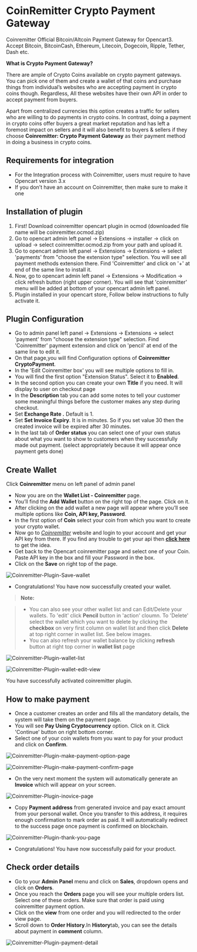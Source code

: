 CoinRemitter Crypto Payment Gateway
===

Coinremitter Official Bitcoin/Altcoin Payment Gateway for Opencart3. Accept Bitcoin, BitcoinCash, Ethereum, Litecoin, Dogecoin, Ripple, Tether, Dash etc.

**What is Crypto Payment Gateway?**

There are ample of Crypto Coins available on crypto payment gateways. You can pick one of them and create a wallet of that coins and purchase things from individual’s websites who are accepting payment in crypto coins though. Regardless, All these websites have their own API in order to accept payment from buyers.

Apart from centralized currencies this option creates a traffic for sellers who are willing to do payments in crypto coins. In contrast, doing a payment in crypto coins offer buyers a great market  reputation and has left a foremost impact on sellers and it will also benefit to buyers & sellers if they choose **Coinremitter: Crypto Payment Gateway** as their payment method in doing a business in crypto coins.



Requirements for integration
---
* For the Integration process with Coinremitter, users must require to have  Opencart version 3.x
* If you don’t have an account on Coinremitter, then make sure to make it one

Installation of plugin
---
1. First! Download coinremitter opencart plugin in ocmod (downloaded file name will be coinremitter.ocmod.zip)
2. Go to opencart admin left panel -> Extensions -> installer -> click on upload -> select coinremitter.ocmod.zip from your path and upload it.
3. Go to opencart admin left panel -> Extensions -> Extensions -> select 'payments' from "choose the extension type" selection. You will see all payment methods extension there. Find 'Coinremitter' and click on '+' at end of the same line to install it.
4. Now, go to opencart admin left panel -> Extensions -> Modification -> click refresh button (right upper corner). You will see that 'coinremitter' menu will be added at bottom of your opencart admin left panel.
5. Plugin installed in your opencart store, Follow below instructions to fully activate it.

Plugin Configuration
---
* Go to admin panel left panel -> Extensions -> Extensions -> select 'payment' from "choose the extension type" selection. Find 'Coinremitter' payment extension and click on 'pencil' at end of the same line to edit it.
* On that page,you will find Configuration options of **Coinremitter CryptoPayment**. 
* In the 'Edit Coinremitter box' you will see multiple options to fill in.
* You will find the first option "Extension Status". Select it to **Enabled**.
* In the second option you can create your own **Title** if you need. It will display to user on checkout page
* In the **Description** tab you can add some notes to tell your customer some meaningful things before the customer makes any step during checkout. 
* Set **Exchange Rate .** Default is 1.
* Set **Set Invoice Expiry**. It is in minutes. So if you set value 30 then the created invoice will be expired after 30 minutes.
* In the last tab of **Order status** you can select one of your own status about what you want to show to customers when they successfully made out payment. 
(select appropriately because it will appear once payment gets done)

Create Wallet
---
Click **Coinremitter** menu on left panel of admin panel

* Now you are on the **Wallet List - Coinremitter** page.
* You’ll find the **Add Wallet** button on the right top of the page. Click on it.
* After clicking on the add wallet a new page will appear where you’ll see multiple options like **Coin, API key, Password**.
* In the first option of **Coin** select your coin from which you want to create your crypto wallet. 
* Now go to [*Coinremitter*](https://coinremitter.com) website and login to your account and get your API key from there. If you find any trouble to get your api then [**click here**](https://blog.coinremitter.com/how-to-get-api-key-and-password-of-coinremitter-wallet/) to get the idea.
* Get back to the Opencart coinremitter page and select one of your Coin. Paste API key in the box and fill your Password in the box.
* Click on the **Save** on right top of the page.
 
![Coinremitter-Plugin-Save-wallet](https://coinremitter.com/assets/img/screenshots/opencart/wallet_add.PNG)

* Congratulations! You have now successfully created your wallet.


> **Note:**

> - You can also see your other wallet list and can Edit/Delete your wallets. To 'edit' click **Pencil** button in 'action' cloumn. To 'Delete' select the wallet which you want to delete by clicking the **checkbox** on very first column on wallet list and then click **Delete** at top right corner in wallet list. See below images.
> - You can also refresh your wallet balance by clicking **refresh** button at right top corner in **wallet list** page

![Coinremitter-Plugin-wallet-list](https://coinremitter.com/assets/img/screenshots/opencart/wallet_list.PNG)

![Coinremitter-Plugin-wallet-edit-view](https://coinremitter.com/assets/img/screenshots/opencart/edit_wallet.PNG)

You have successfully activated coinremitter plugin.

How to make payment
---
* Once a customer creates an order and fills all the mandatory details, the system will take them on the payment page.
* You will see **Pay Using Cryptocurrency** option. Click on it. Click 'Continue' button on right bottom corner.
* Select one of your coin wallets from you want to pay for your product and click on **Confirm**.

![Coinremitter-Plugin-make-payment-option-page](https://coinremitter.com/assets/img/screenshots/opencart/checkout_option.PNG)

![Coinremitter-Plugin-make-payment-confirm-page](https://coinremitter.com/assets/img/screenshots/opencart/checkout_confirm.PNG)

* On the very next moment the system will automatically generate an **Invoice** which will appear on your screen.

![Coinremitter-Plugin-inovice-page](https://coinremitter.com/assets/img/screenshots/opencart/invoice.PNG)

* Copy **Payment address** from generated invoice and pay exact amount from your personal wallet. Once you transfer to this address, it requires enough confirmation to mark order as paid. It will automatically redirect to the success page once payment is confirmed on blockchain.

![Coinremitter-Plugin-thank-you-page](https://coinremitter.com/assets/img/screenshots/opencart/success.PNG) 

* Congratulations! You have now successfully paid for your product. 

Check order details
---
* Go to your **Admin Panel** menu and click on **Sales**, dropdown opens and click on **Orders**.
* Once you reach the **Orders** page you will see your multiple orders list. Select one of these orders. Make sure that order is paid using coinremitter payment option.
* Click on the **view** from one order and you will redirected to the order view page. 
* Scroll down to **Order History**.In **History**tab, you can see the details about payment in **comment** column.

![Coinremitter-Plugin-payment-detail](https://coinremitter.com/assets/img/screenshots/opencart/payment_detail.PNG) 